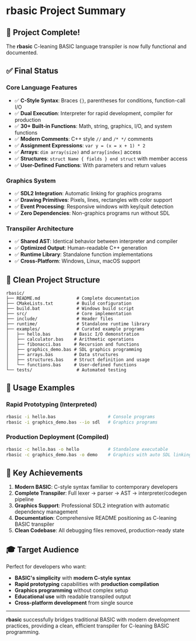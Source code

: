 # rbasic Project Summary

## 🎉 Project Complete!

The **rbasic** C-leaning BASIC language transpiler is now fully functional and documented.

## ✅ Final Status

### Core Language Features
- ✅ **C-Style Syntax**: Braces `{}`, parentheses for conditions, function-call I/O
- ✅ **Dual Execution**: Interpreter for rapid development, compiler for production
- ✅ **30+ Built-in Functions**: Math, string, graphics, I/O, and system functions
- ✅ **Modern Comments**: C++ style `//` and `/* */` comments
- ✅ **Assignment Expressions**: `var y = (x = x + 1) * 2`
- ✅ **Arrays**: `dim array(size)` and `array[index]` access
- ✅ **Structures**: `struct Name { fields } end struct` with member access
- ✅ **User-Defined Functions**: With parameters and return values

### Graphics System
- ✅ **SDL2 Integration**: Automatic linking for graphics programs
- ✅ **Drawing Primitives**: Pixels, lines, rectangles with color support
- ✅ **Event Processing**: Responsive windows with key/quit detection
- ✅ **Zero Dependencies**: Non-graphics programs run without SDL

### Transpiler Architecture
- ✅ **Shared AST**: Identical behavior between interpreter and compiler
- ✅ **Optimized Output**: Human-readable C++ generation
- ✅ **Runtime Library**: Standalone function implementations
- ✅ **Cross-Platform**: Windows, Linux, macOS support

## 📁 Clean Project Structure

```
rbasic/
├── README.md              # Complete documentation
├── CMakeLists.txt         # Build configuration
├── build.bat              # Windows build script
├── src/                   # Core implementation
├── include/               # Header files
├── runtime/               # Standalone runtime library
├── examples/              # Curated example programs
│   ├── hello.bas         # Basic I/O demonstration
│   ├── calculator.bas    # Arithmetic operations
│   ├── fibonacci.bas     # Recursion and functions
│   ├── graphics_demo.bas # SDL graphics programming
│   ├── arrays.bas        # Data structures
│   ├── structures.bas    # Struct definition and usage
│   └── functions.bas     # User-defined functions
└── tests/                 # Automated testing
```

## 🚀 Usage Examples

### Rapid Prototyping (Interpreted)
```bash
rbasic -i hello.bas                    # Console programs
rbasic -i graphics_demo.bas --io sdl   # Graphics programs
```

### Production Deployment (Compiled)
```bash
rbasic -c hello.bas -o hello           # Standalone executable
rbasic -c graphics_demo.bas -o demo    # Graphics with auto SDL linking
```

## 🎯 Key Achievements

1. **Modern BASIC**: C-style syntax familiar to contemporary developers
2. **Complete Transpiler**: Full lexer → parser → AST → interpreter/codegen pipeline
3. **Graphics Support**: Professional SDL2 integration with automatic dependency management
4. **Documentation**: Comprehensive README positioning as C-leaning BASIC transpiler
5. **Clean Codebase**: All debugging files removed, production-ready state

## 🎓 Target Audience

Perfect for developers who want:
- **BASIC's simplicity** with **modern C-style syntax**
- **Rapid prototyping** capabilities with **production compilation**
- **Graphics programming** without complex setup
- **Educational use** with readable transpiled output
- **Cross-platform development** from single source

---

**rbasic** successfully bridges traditional BASIC with modern development practices, providing a clean, efficient transpiler for C-leaning BASIC programming.